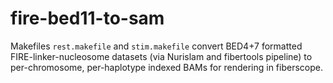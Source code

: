 # fire-bed11-to-sam

Makefiles `rest.makefile` and `stim.makefile` convert BED4+7 formatted FIRE-linker-nucleosome datasets (via Nurislam and fibertools pipeline) to per-chromosome, per-haplotype indexed BAMs for rendering in fiberscope.
